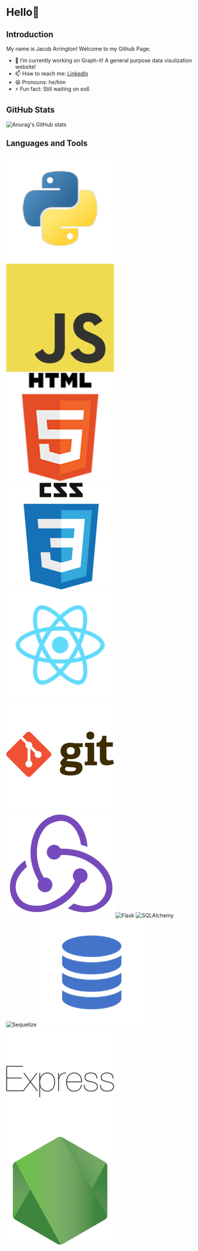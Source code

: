 # Hello👋
## Introduction

My name is Jacob Arrington! Welcome to my Github Page:

- 🔭 I’m currently working on Graph-it! A general purpose data visulization website!
- 📫 How to reach me: [LinkedIn](https://www.linkedin.com/in/jacob-arrington-190885278/)
- 😄 Pronouns: he/him
- ⚡ Fun fact: Still waiting on es6 

## GitHub Stats

![Anurag's GitHub stats](https://github-readme-stats.vercel.app/api?username=JacobArrington&show_icons=true&theme=dark)

## Languages and Tools


 ![Python](https://github.com/github/explore/raw/main/topics/python/python.png)
 ![JavaScript](https://github.com/github/explore/raw/main/topics/javascript/javascript.png)
 ![HTML](https://github.com/github/explore/raw/main/topics/html/html.png)
![CSS](https://github.com/github/explore/raw/main/topics/css/css.png)
![React](https://github.com/github/explore/raw/main/topics/react/react.png)
 ![Git](https://github.com/github/explore/raw/main/topics/git/git.png)
 ![Redux](https://github.com/github/explore/raw/main/topics/redux/redux.png)
 ![Flask](https://res.cloudinary.com/dfnqaxcck/image/upload/v1687215405/flask_l9vp6a.png)
 ![SQLAlchemy](https://res.cloudinary.com/dfnqaxcck/image/upload/c_scale,w_301/v1687216244/sqlalch_wbvdbm.png)
 ![Sequelize](https://res.cloudinary.com/dfnqaxcck/image/upload/c_scale,w_278/v1687215975/seq_njsb4b.png)
 ![SQL](https://github.com/github/explore/raw/main/topics/sql/sql.png)
 ![Express](https://github.com/github/explore/raw/main/topics/express/express.png)
 ![Node.js](https://github.com/github/explore/raw/main/topics/nodejs/nodejs.png)

<!---
JacobArrington/JacobArrington is a ✨ special ✨ repository because its `README.md` (this file) appears on your GitHub profile.
You can click the Preview link to take a look at your changes.
--->

